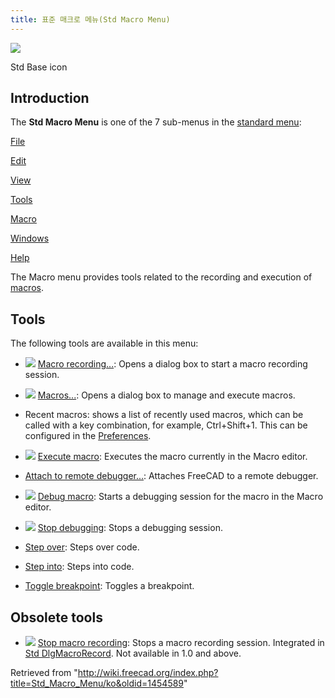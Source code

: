 ```yaml
---
title: 표준 매크로 메뉴(Std Macro Menu)
---
```


![](/images/Freecad.svg)

Std Base icon

## Introduction

The **Std Macro Menu** is one of the 7 sub-menus in the [standard menu](/Standard_Menu "Standard Menu"):

[File](/Std_File_Menu "Std File Menu")

[Edit](/Std_Edit_Menu "Std Edit Menu")

[View](/Std_View_Menu "Std View Menu")

[Tools](/Std_Tools_Menu "Std Tools Menu")

[Macro](/Std_Macro_Menu "Std Macro Menu")

[Windows](/Std_Windows_Menu "Std Windows Menu")

[Help](/Std_Help_Menu "Std Help Menu")

The Macro menu provides tools related to the recording and execution of [macros](/Macros "Macros").

## Tools

The following tools are available in this menu:

- ![](/images/Std_DlgMacroRecord.svg) [Macro recording...](/Std_DlgMacroRecord "Std DlgMacroRecord"): Opens a dialog box to start a macro recording session.

- ![](/images/Std_DlgMacroExecute.svg) [Macros...](/Std_DlgMacroExecute "Std DlgMacroExecute"): Opens a dialog box to manage and execute macros.

* Recent macros: shows a list of recently used macros, which can be called with a key combination, for example, Ctrl+Shift+1. This can be configured in the [Preferences](/Preferences_Editor "Preferences Editor").

- ![](/images/Std_DlgMacroExecuteDirect.svg) [Execute macro](/Std_DlgMacroExecuteDirect "Std DlgMacroExecuteDirect"): Executes the macro currently in the Macro editor.

* [Attach to remote debugger...](/Std_MacroAttachDebugger "Std MacroAttachDebugger"): Attaches FreeCAD to a remote debugger.

- ![](/images/Std_MacroStartDebug.svg) [Debug macro](/Std_MacroStartDebug "Std MacroStartDebug"): Starts a debugging session for the macro in the Macro editor.

- ![](/images/Std_MacroStopDebug.svg) [Stop debugging](/Std_MacroStopDebug "Std MacroStopDebug"): Stops a debugging session.

* [Step over](/Std_MacroStepOver "Std MacroStepOver"): Steps over code.

* [Step into](/Std_MacroStepInto "Std MacroStepInto"): Steps into code.

* [Toggle breakpoint](/Std_ToggleBreakpoint "Std ToggleBreakpoint"): Toggles a breakpoint.

## Obsolete tools

- ![](/images/Std_MacroStopRecord.svg) [Stop macro recording](/Std_MacroStopRecord "Std MacroStopRecord"): Stops a macro recording session. Integrated in [Std DlgMacroRecord](/Std_DlgMacroRecord "Std DlgMacroRecord"). Not available in 1.0 and above.

Retrieved from "<http://wiki.freecad.org/index.php?title=Std_Macro_Menu/ko&oldid=1454589>"

